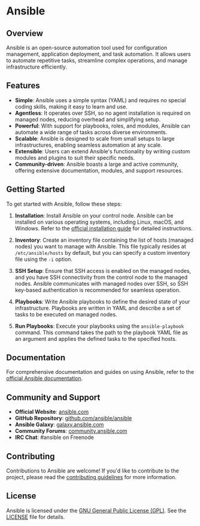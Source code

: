 # Ansible

## Overview

Ansible is an open-source automation tool used for configuration management, application deployment, and task automation. It allows users to automate repetitive tasks, streamline complex operations, and manage infrastructure efficiently.

## Features

- **Simple**: Ansible uses a simple syntax (YAML) and requires no special coding skills, making it easy to learn and use.
- **Agentless**: It operates over SSH, so no agent installation is required on managed nodes, reducing overhead and simplifying setup.
- **Powerful**: With support for playbooks, roles, and modules, Ansible can automate a wide range of tasks across diverse environments.
- **Scalable**: Ansible is designed to scale from small setups to large infrastructures, enabling seamless automation at any scale.
- **Extensible**: Users can extend Ansible's functionality by writing custom modules and plugins to suit their specific needs.
- **Community-driven**: Ansible boasts a large and active community, offering extensive documentation, modules, and support resources.

## Getting Started

To get started with Ansible, follow these steps:

1. **Installation**: Install Ansible on your control node. Ansible can be installed on various operating systems, including Linux, macOS, and Windows. Refer to the [official installation guide](https://docs.ansible.com/ansible/latest/installation_guide/index.html) for detailed instructions.

2. **Inventory**: Create an inventory file containing the list of hosts (managed nodes) you want to manage with Ansible. This file typically resides at `/etc/ansible/hosts` by default, but you can specify a custom inventory file using the `-i` option.

3. **SSH Setup**: Ensure that SSH access is enabled on the managed nodes, and you have SSH connectivity from the control node to the managed nodes. Ansible communicates with managed nodes over SSH, so SSH key-based authentication is recommended for seamless operation.

4. **Playbooks**: Write Ansible playbooks to define the desired state of your infrastructure. Playbooks are written in YAML and describe a set of tasks to be executed on managed nodes.

5. **Run Playbooks**: Execute your playbooks using the `ansible-playbook` command. This command takes the path to the playbook YAML file as an argument and applies the defined tasks to the specified hosts.

## Documentation

For comprehensive documentation and guides on using Ansible, refer to the [official Ansible documentation](https://docs.ansible.com/ansible/latest/index.html).

## Community and Support

- **Official Website**: [ansible.com](https://www.ansible.com/)
- **GitHub Repository**: [github.com/ansible/ansible](https://github.com/ansible/ansible)
- **Ansible Galaxy**: [galaxy.ansible.com](https://galaxy.ansible.com/)
- **Community Forums**: [community.ansible.com](https://community.ansible.com/)
- **IRC Chat**: #ansible on Freenode

## Contributing

Contributions to Ansible are welcome! If you'd like to contribute to the project, please read the [contributing guidelines](https://docs.ansible.com/ansible/latest/community/index.html) for more information.

## License

Ansible is licensed under the [GNU General Public License (GPL)](https://www.gnu.org/licenses/gpl-3.0.en.html). See the [LICENSE](LICENSE) file for details.
